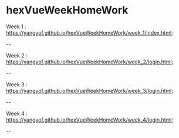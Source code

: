# hexVueWeekHomeWork

Week 1 :
https://yangyof.github.io/hexVueWeekHomeWork/week_1/index.html;

--

Week 2 :
https://yangyof.github.io/hexVueWeekHomeWork/week_2/login.html;

--

Week 3 :
https://yangyof.github.io/hexVueWeekHomeWork/week_3/login.html;

--

Week 4 :
https://yangyof.github.io/hexVueWeekHomeWork/week_4/login.html;

--
